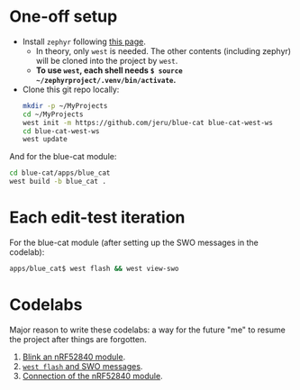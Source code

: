 # One-off setup
* Install `zephyr` following [this page](https://docs.zephyrproject.org/latest/develop/getting_started/index.html).
  - In theory, only `west` is needed.
    The other contents (including zephyr) will be cloned into the project by `west`.
  - **To use `west`, each shell needs `$ source ~/zephyrproject/.venv/bin/activate`.**
* Clone this git repo locally:
  ```bash
  mkdir -p ~/MyProjects
  cd ~/MyProjects
  west init -m https://github.com/jeru/blue-cat blue-cat-west-ws
  cd blue-cat-west-ws
  west update
  ```
And for the blue-cat module:
  ```bash
  cd blue-cat/apps/blue_cat
  west build -b blue_cat .
  ```

# Each edit-test iteration
For the blue-cat module (after setting up the SWO messages in the codelab):
  ```bash
  apps/blue_cat$ west flash && west view-swo
  ```

# Codelabs
Major reason to write these codelabs: a way for the future "me" to resume the project after things are forgotten.
1. [Blink an nRF52840 module](codelabs/blinky_nrf52840.md).
1. [`west flash` and SWO messages](codelabs/west_flash_and_swo.md).
1. [Connection of the nRF52840 module](codelabs/connection_bluecat.md).
